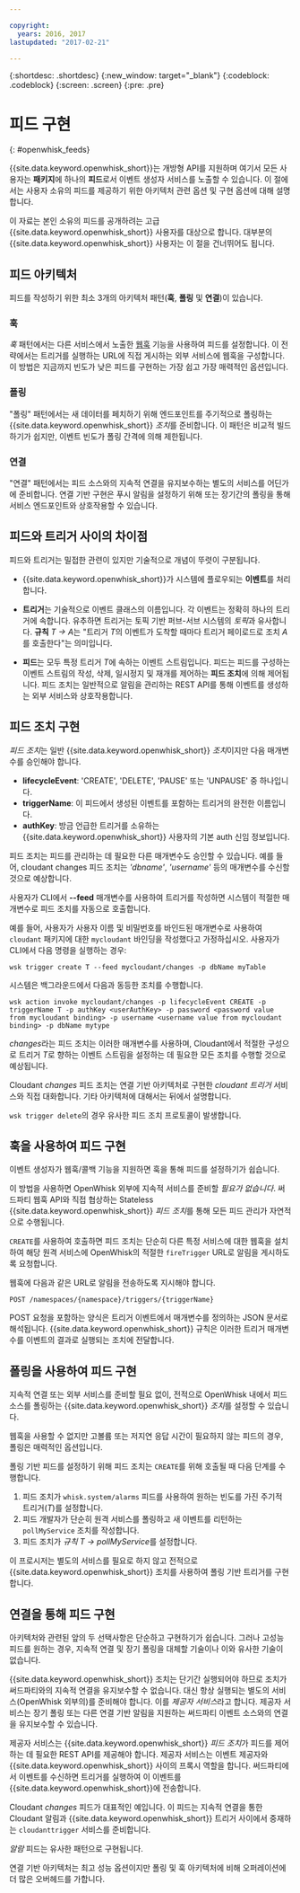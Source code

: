 ```yaml
---

copyright:
  years: 2016, 2017
lastupdated: "2017-02-21"

---
```


{:shortdesc: .shortdesc}
{:new_window: target="_blank"}
{:codeblock: .codeblock}
{:screen: .screen}
{:pre: .pre}

# 피드 구현
{: #openwhisk_feeds}

{{site.data.keyword.openwhisk_short}}는 개방형 API를 지원하며 여기서 모든 사용자는 **패키지**에 하나의 **피드**로서 이벤트 생성자 서비스를 노출할 수 있습니다. 이 절에서는 사용자 소유의 피드를 제공하기 위한 아키텍처 관련 옵션 및 구현 옵션에 대해 설명합니다. 

이 자료는 본인 소유의 피드를 공개하려는 고급 {{site.data.keyword.openwhisk_short}} 사용자를 대상으로 합니다. 대부분의 {{site.data.keyword.openwhisk_short}} 사용자는 이 절을 건너뛰어도 됩니다.

## 피드 아키텍처

피드를 작성하기 위한 최소 3개의 아키텍처 패턴(**훅**, **폴링** 및 **연결**)이 있습니다. 

### 훅
*훅* 패턴에서는 다른 서비스에서 노출한 [웹훅](https://en.wikipedia.org/wiki/Webhook) 기능을 사용하여 피드를 설정합니다. 이 전략에서는 트리거를 실행하는 URL에 직접 게시하는 외부 서비스에 웹훅을 구성합니다. 이 방법은 지금까지 빈도가 낮은 피드를 구현하는 가장 쉽고 가장 매력적인 옵션입니다.

<!-- The github feed is implemented using webhooks.  Put a link here when we have the open repo ready -->

### 폴링
"폴링" 패턴에서는 새 데이터를 페치하기 위해 엔드포인트를 주기적으로 폴링하는 {{site.data.keyword.openwhisk_short}} *조치*를 준비합니다. 이 패턴은 비교적 빌드하기가 쉽지만, 이벤트 빈도가
폴링 간격에 의해 제한됩니다. 

### 연결
"연결" 패턴에서는 피드 소스와의 지속적 연결을 유지보수하는 별도의 서비스를 어딘가에 준비합니다. 연결 기반 구현은 푸시 알림을 설정하기 위해 또는 장기간의 폴링을 통해 서비스 엔드포인트와 상호작용할 수 있습니다. 

<!-- Our cloudant changes feed is connection based.  Put a link here to
an open repo -->

<!-- What is the foundation for the Message Hub feed? If it is "connections" then lets put a link here as well -->

## 피드와 트리거 사이의 차이점

피드와 트리거는 밀접한 관련이 있지만
기술적으로 개념이 뚜렷이 구분됩니다.    

- {{site.data.keyword.openwhisk_short}}가 시스템에 플로우되는 **이벤트**를 처리합니다.

- **트리거**는 기술적으로 이벤트 클래스의 이름입니다. 각 이벤트는 정확히 하나의 트리거에 속합니다. 유추하면 트리거는 토픽 기반 퍼브-서브 시스템의 *토픽*과
유사합니다. **규칙** *T -> A*는 "트리거 *T*의 이벤트가 도착할 때마다 트리거 페이로드로 조치 *A*를 호출한다"는 의미입니다.

- **피드**는 모두 특정 트리거 *T*에 속하는 이벤트 스트림입니다. 피드는 피드를 구성하는 이벤트 스트림의 작성, 삭제, 일시정지 및 재개를 제어하는 **피드 조치**에 의해 제어됩니다. 피드 조치는 일반적으로 알림을 관리하는 REST API를 통해 이벤트를 생성하는 외부 서비스와 상호작용합니다. 

##  피드 조치 구현

*피드 조치*는 일반 {{site.data.keyword.openwhisk_short}} *조치*이지만 다음 매개변수를 승인해야 합니다.
* **lifecycleEvent**: 'CREATE', 'DELETE', 'PAUSE' 또는 'UNPAUSE' 중 하나입니다.
* **triggerName**: 이 피드에서 생성된 이벤트를 포함하는 트리거의 완전한 이름입니다. 
* **authKey**: 방금 언급한 트리거를 소유하는 {{site.data.keyword.openwhisk_short}} 사용자의 기본 auth 신임 정보입니다.

피드 조치는 피드를 관리하는 데 필요한 다른 매개변수도 승인할 수 있습니다. 예를 들어, cloudant changes 피드 조치는 *'dbname'*, *'username'* 등의 매개변수를 수신할 것으로 예상합니다. 

사용자가 CLI에서 **--feed** 매개변수를 사용하여 트리거를 작성하면 시스템이 적절한 매개변수로 피드 조치를 자동으로 호출합니다. 

예를 들어, 사용자가 사용자 이름 및 비밀번호를 바인드된 매개변수로 사용하여 `cloudant` 패키지에
대한 `mycloudant` 바인딩을 작성했다고 가정하십시오. 사용자가 CLI에서 다음 명령을 실행하는 경우:

`wsk trigger create T --feed mycloudant/changes -p dbName myTable`

시스템은 백그라운드에서 다음과 동등한 조치를 수행합니다. 

`wsk action invoke mycloudant/changes -p lifecycleEvent CREATE -p triggerName T -p authKey <userAuthKey> -p password <password value from mycloudant binding> -p username <username value from mycloudant binding> -p dbName mytype`

*changes*라는 피드 조치는 이러한 매개변수를 사용하며, Cloudant에서 적절한 구성으로 트리거 *T*로 향하는 이벤트 스트림을 설정하는 데 필요한 모든 조치를 수행할 것으로 예상됩니다.     

Cloudant *changes* 피드 조치는 연결 기반 아키텍처로 구현한 *cloudant 트리거* 서비스와 직접 대화합니다. 기타 아키텍처에 대해서는 뒤에서 설명합니다. 

`wsk trigger delete`의 경우 유사한 피드 조치 프로토콜이 발생합니다.     

## 훅을 사용하여 피드 구현

이벤트 생성자가 웹훅/콜백 기능을 지원하면 훅을 통해 피드를 설정하기가 쉽습니다. 

이 방법을 사용하면 OpenWhisk 외부에 지속적 서비스를 준비할 *필요가 없습니다*. 써드파티 웹훅 API와 직접 협상하는 Stateless {{site.data.keyword.openwhisk_short}} *피드 조치*를 통해 모든 피드 관리가 자연적으로 수행됩니다.

`CREATE`를 사용하여 호출하면 피드 조치는 단순히 다른 특정 서비스에 대한 웹훅을 설치하여 해당 원격 서비스에 OpenWhisk의 적절한 `fireTrigger` URL로 알림을 게시하도록 요청합니다. 

웹훅에 다음과 같은 URL로 알림을 전송하도록 지시해야 합니다. 

`POST /namespaces/{namespace}/triggers/{triggerName}`

POST 요청을 포함하는 양식은 트리거 이벤트에서 매개변수를 정의하는 JSON 문서로 해석됩니다.
{{site.data.keyword.openwhisk_short}} 규칙은 이러한 트리거 매개변수를 이벤트의 결과로 실행되는 조치에 전달합니다.

## 폴링을 사용하여 피드 구현

지속적 연결 또는 외부 서비스를 준비할 필요 없이, 전적으로 OpenWhisk 내에서 피드 소스를 폴링하는 {{site.data.keyword.openwhisk_short}} *조치*를 설정할 수 있습니다.

웹훅을 사용할 수 없지만 고볼륨 또는 저지연 응답 시간이 필요하지 않는 피드의 경우, 폴링은 매력적인 옵션입니다. 

폴링 기반 피드를 설정하기 위해 피드 조치는 `CREATE`를 위해 호출될 때 다음 단계를 수행합니다. 

1.   피드 조치가 `whisk.system/alarms` 피드를 사용하여 원하는 빈도를 가진 주기적 트리거(*T*)를 설정합니다. 
2.   피드 개발자가 단순히 원격 서비스를 폴링하고 새 이벤트를 리턴하는 `pollMyService` 조치를 작성합니다. 
3.  피드 조치가 *규칙* *T -> pollMyService*를 설정합니다. 

이 프로시저는 별도의 서비스를 필요로 하지 않고 전적으로 {{site.data.keyword.openwhisk_short}} 조치를 사용하여 폴링 기반 트리거를 구현합니다.

## 연결을 통해 피드 구현

아키텍처와 관련된 앞의 두 선택사항은 단순하고 구현하기가 쉽습니다. 그러나 고성능 피드를 원하는 경우, 지속적 연결 및 장기 폴링을 대체할 기술이나 이와 유사한 기술이 없습니다. 

{{site.data.keyword.openwhisk_short}} 조치는 단기간 실행되어야 하므로 조치가 써드파티와의 지속적 연결을 유지보수할 수 없습니다. 대신 항상 실행되는
별도의 서비스(OpenWhisk 외부의)를 준비해야 합니다. 이를 *제공자 서비스*라고 합니다. 제공자 서비스는 장기 폴링 또는 다른 연결 기반 알림을 지원하는 써드파티 이벤트 소스와의 연결을 유지보수할 수 있습니다. 

제공자 서비스는 {{site.data.keyword.openwhisk_short}} *피드 조치*가 피드를 제어하는 데 필요한 REST API를 제공해야 합니다. 제공자 서비스는 이벤트 제공자와 {{site.data.keyword.openwhisk_short}} 사이의 프록시 역할을 합니다. 써드파티에서 이벤트를 수신하면 트리거를 실행하여 이 이벤트를 {{site.data.keyword.openwhisk_short}}에 전송합니다.

Cloudant *changes* 피드가 대표적인 예입니다. 이 피드는 지속적 연결을 통한 Cloudant 알림과 {{site.data.keyword.openwhisk_short}} 트리거 사이에서 중재하는 `cloudanttrigger` 서비스를 준비합니다.
<!-- TODO: add a reference to the open source implementation -->

*알람* 피드는 유사한 패턴으로 구현됩니다. 

연결 기반 아키텍처는 최고 성능 옵션이지만 폴링 및 훅 아키텍처에 비해 오퍼레이션에 더 많은 오버헤드를 가합니다.   
